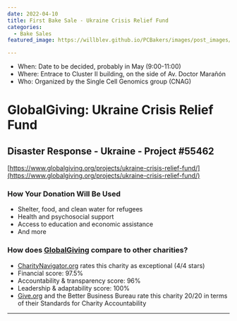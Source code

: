 ```yaml
---
date: 2022-04-10
title: First Bake Sale - Ukraine Crisis Relief Fund
categories:
  - Bake Sales
featured_image: https://willblev.github.io/PCBakers/images/post_images/2022-05-PCBakers-Globalgiving-Ukraine-relief-fund-sm.png 

---
```

- When: Date to be decided, probably in May (9:00-11:00)
- Where: Entrace to Cluster II building, on the side of Av. Doctor Marañón
- Who: Organized by the Single Cell Genomics group (CNAG)

# GlobalGiving: Ukraine Crisis Relief Fund 
## Disaster Response - Ukraine - Project #55462
[https://www.globalgiving.org/projects/ukraine-crisis-relief-fund/](https://www.globalgiving.org/projects/ukraine-crisis-relief-fund/)

### How Your Donation Will Be Used
- Shelter, food, and clean water for refugees
- Health and psychosocial support
- Access to education and economic assistance
- And more

### How does [GlobalGiving](https://www.globalgiving.org) compare to other charities? 
- [CharityNavigator.org](https://www.charitynavigator.org) rates this charity as exceptional (4/4 stars) 
 - Financial score: 97.5%
 - Accountability & transparency score: 96%
 - Leadership & adaptability score: 100%
- [Give.org](https://www.give.org) and the Better Business Bureau rate this charity 20/20 in terms of their Standards for Charity Accountability 

-----
